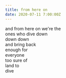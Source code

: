 ```yaml
---
title: from here on
date: 2020-07-11 7:00:00Z
---
```


and from here on
we're the  
ones
who dive down  
down down  
and bring back  
enough for  
everyone  
too sure of  
land to  
dive 